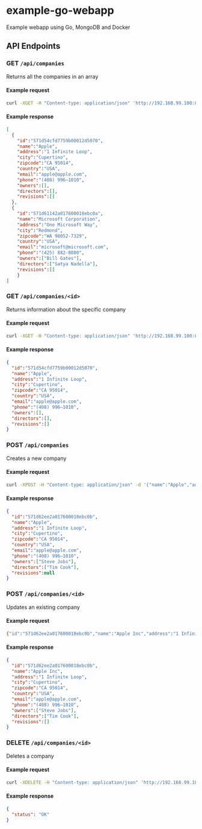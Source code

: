 # example-go-webapp
Example webapp using Go, MongoDB and Docker

## API Endpoints

### GET `/api/companies`
Returns all the companies in an array

#### Example request
```bash
curl -XGET -H "Content-type: application/json" 'http://192.168.99.100:8080/api/companies'
```
#### Example response

```json
[
  {
    "id":"571d54cfd7759b00012d5070",
    "name":"Apple",
    "address":"1 Infinite Loop",
    "city":"Cupertino",
    "zipcode":"CA 95014",
    "country":"USA",
    "email":"apple@apple.com",
    "phone":"(408) 996–1010",
    "owners":[],
    "directors":[],
    "revisions":[]
  },
  {
    "id":"571d61142a017600018ebc0a",
    "name":"Microsoft Corporation",
    "address":"One Microsoft Way",
    "city":"Redmond",
    "zipcode":"WA 98052-7329",
    "country":"USA",
    "email":"microsoft@microsoft.com",
    "phone":"(425) 882-8080",
    "owners":["Bill Gates"],
    "directors":["Satya Nadella"],
    "revisions":[]
    }
]
```

### GET `/api/companies/<id>`
Returns information about the specific company

#### Example request
```bash
curl -XGET -H "Content-type: application/json" 'http://192.168.99.100:8080/api/companies/571d54cfd7759b00012d5070'
```

#### Example response
```json
{
  "id":"571d54cfd7759b00012d5070",
  "name":"Apple",
  "address":"1 Infinite Loop",
  "city":"Cupertino",
  "zipcode":"CA 95014",
  "country":"USA",
  "email":"apple@apple.com",
  "phone":"(408) 996–1010",
  "owners":[],
  "directors":[],
  "revisions":[]
}
```

### POST `/api/companies`
Creates a new company

#### Example request
```bash
curl -XPOST -H "Content-type: application/json" -d '{"name":"Apple","address":"1 Infinite Loop","city":"Cupertino","zipcode":"CA 95014","country":"USA","email":"apple@apple.com","phone":"(408) 996–1010","owners":["Steve Jobs"],"directors":["Tim Cook"]}' 'http://192.168.99.100:8080/api/companies'
```
#### Example response
```json
{
  "id":"571d62ee2a017600018ebc0b",
  "name":"Apple",
  "address":"1 Infinite Loop",
  "city":"Cupertino",
  "zipcode":"CA 95014",
  "country":"USA",
  "email":"apple@apple.com",
  "phone":"(408) 996–1010",
  "owners":["Steve Jobs"],
  "directors":["Tim Cook"],
  "revisions":null
}
```

### POST `/api/companies/<id>`
Updates an existing company

#### Example request
```bash
{"id":"571d62ee2a017600018ebc0b","name":"Apple Inc","address":"1 Infinite Loop","city":"Cupertino","zipcode":"CA 95014","country":"USA","email":"apple@apple.com","phone":"(408) 996–1010","owners":["Steve Jobs"],"directors":["Tim Cook"],"revisions":[{"id":"571d62ee2a017600018ebc0b","name":"Apple","address":"1 Infinite Loop","city":"Cupertino","zipcode":"CA 95014","country":"USA","email":"apple@apple.com","phone":"(408) 996–1010","owners":["Steve Jobs"],"directors":["Tim Cook"],"revisions":[]}]}

```
#### Example response
```json
{
  "id":"571d62ee2a017600018ebc0b",
  "name":"Apple Inc",
  "address":"1 Infinite Loop",
  "city":"Cupertino",
  "zipcode":"CA 95014",
  "country":"USA",
  "email":"apple@apple.com",
  "phone":"(408) 996–1010",
  "owners":["Steve Jobs"],
  "directors":["Tim Cook"],
  "revisions":[]
}
```

### DELETE `/api/companies/<id>`
Deletes a company

#### Example request
```bash
curl -XDELETE -H "Content-type: application/json" 'http://192.168.99.100:8080/api/companies/571d62ee2a017600018ebc0b'
```
#### Example response
```json
{
  "status": "OK"
}
```






